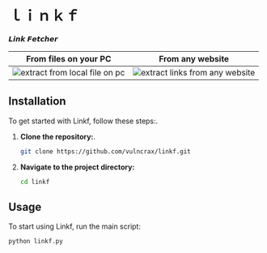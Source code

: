 # ｌｉｎｋｆ
 
𝙇𝙞𝙣𝙠 𝙁𝙚𝙩𝙘𝙝𝙚𝙧

From files on your PC             |  From any website
:-------------------------:|:-------------------------:
![extract from local file on pc](https://user-images.githubusercontent.com/78584556/110972904-8b3dc380-8382-11eb-8ea4-77f08a9e3fe7.png) | ![extract links from any website](https://user-images.githubusercontent.com/78584556/110972925-9395fe80-8382-11eb-8427-de5fe551621b.png)




## Installation

To get started with Linkf, follow these steps:.

1. **Clone the repository:**.
    ```bash
    git clone https://github.com/vulncrax/linkf.git
    ```

2. **Navigate to the project directory:**
    ```bash
    cd linkf
    ```


## Usage

To start using Linkf, run the main script:
```bash
python linkf.py
